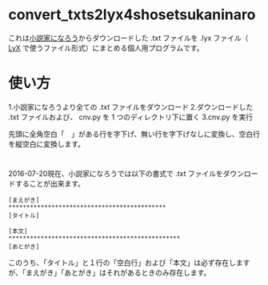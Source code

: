 # convert_txts2lyx4shosetsukaninaro
これは[小説家になろう](http://syosetu.com/)からダウンロードした .txt ファイルを .lyx ファイル（ [LyX](http://www.lyx.org/) で使うファイル形式）にまとめる個人用プログラムです。

# 使い方
1.小説家になろうより全ての .txt ファイルをダウンロード
2.ダウンロードした .txt ファイルおよび、 cnv.py を 1 つのディレクトリ下に置く
3.cnv.py を実行

先頭に全角空白「　」がある行を字下げ、無い行を字下げなしに変換し、空白行を縦空白に変換します。

#
2016-07-20現在、小説家になろうでは以下の書式で .txt ファイルをダウンロードすることが出来ます。

```
[まえがき]
********************************************
[タイトル]

[本文]
************************************************
[あとがき]
```

このうち、「タイトル」と１行の「空白行」および「本文」は必ず存在しますが、「まえがき」「あとがき」はそれがあるときのみ存在します。
